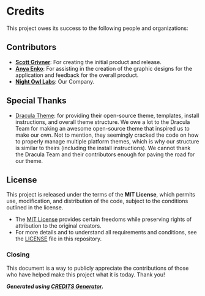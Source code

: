 # Credits

This project owes its success to the following people and organizations:

## Contributors

- **[Scott Grivner](https://github.com/scottgriv)**: For creating the initial product and release.
- **[Anya Enko](https://github.com/AnyaEnko)**: For assisting in the creation of the graphic designs for the application and feedback for the overall product.
- **[Night Owl Labs](https://nightowllabs.io/)**: Our Company.

## Special Thanks

- [Dracula Theme](https://draculatheme.com/): for providing their open-source theme, templates, install instructions, and overall theme structure. We owe a lot to the Dracula Team for making an awesome open-source theme that inspired us to make our own. Not to mention, they seemingly cracked the code on how to properly manage multiple platform themes, which is why our structure is similar to theirs (including the install instructions). We cannot thank the Dracula Team and their contributors enough for paving the road for our theme.

## License

This project is released under the terms of the **MIT License**, which permits use, modification, and distribution of the code, subject to the conditions outlined in the license.

- The [MIT License](https://choosealicense.com/licenses/mit/) provides certain freedoms while preserving rights of attribution to the original creators.
- For more details and to understand all requirements and conditions, see the [LICENSE](../LICENSE) file in this repository.

### Closing

This document is a way to publicly appreciate the contributions of those who have helped make this project what it is today. Thank you!

**_Generated using [CREDITS Generator](https://scottgriv.github.io/CREDITS-Generator/)._**
